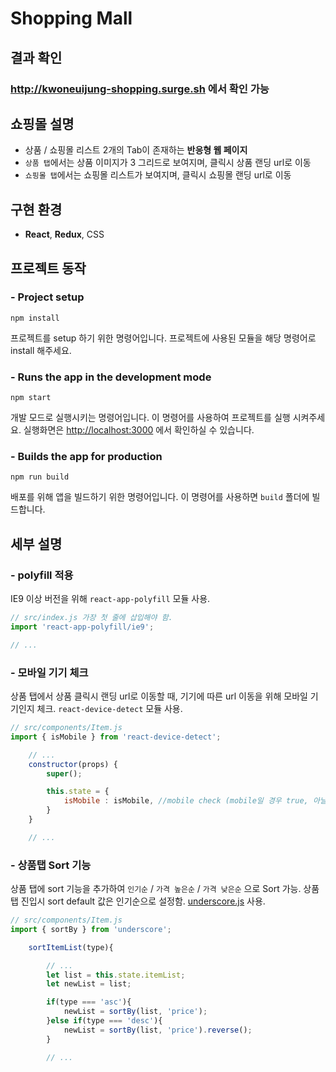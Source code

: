 # Shopping Mall


## 결과 확인
### **http://kwoneuijung-shopping.surge.sh** 에서 확인 가능


## 쇼핑몰 설명
- 상품 / 쇼핑몰 리스트 2개의 Tab이 존재하는 **반응형 웹 페이지**
- `상품 탭`에서는 상품 이미지가 3 그리드로 보여지며, 클릭시 상품 랜딩 url로 이동
- `쇼핑몰 탭`에서는 쇼핑몰 리스트가 보여지며, 클릭시 쇼핑몰 랜딩 url로 이동


## 구현 환경
- **React**, **Redux**, CSS


## 프로젝트 동작
### - Project setup
```
npm install
```
프로젝트를 setup 하기 위한 명령어입니다.
프로젝트에 사용된 모듈을 해당 명령어로 install 해주세요.

### - Runs the app in the development mode
```
npm start
```
개발 모드로 실행시키는 명령어입니다.
이 명령어를 사용하여 프로젝트를 실행 시켜주세요.
실행화면은 [http://localhost:3000](http://localhost:3000) 에서 확인하실 수 있습니다.

### - Builds the app for production
```
npm run build
```
배포를 위해 앱을 빌드하기 위한 명령어입니다.
이 명령어를 사용하면 `build` 폴더에 빌드합니다.


## 세부 설명
### - polyfill 적용
IE9 이상 버전을 위해 `react-app-polyfill` 모듈 사용.
```js
// src/index.js 가장 첫 줄에 삽입해야 함.
import 'react-app-polyfill/ie9';

// ...
```

### - 모바일 기기 체크
상품 탭에서 상품 클릭시 랜딩 url로 이동할 때, 기기에 따른 url 이동을 위해 모바일 기기인지 체크.
`react-device-detect` 모듈 사용.

```js
// src/components/Item.js
import { isMobile } from 'react-device-detect';

    // ...
    constructor(props) {
        super();

        this.state = {
            isMobile : isMobile, //mobile check (mobile일 경우 true, 아닐경우 false)
        }
    }

    // ...
```

### - 상품탭 Sort 기능
상품 탭에 sort 기능을 추가하여 `인기순` / `가격 높은순` / `가격 낮은순` 으로 Sort 가능.
상품 탭 진입시 sort default 값은 인기순으로 설정함.
[underscore.js](https://underscorejs.org/) 사용.

```js
// src/components/Item.js
import { sortBy } from 'underscore';

    sortItemList(type){

        // ...
        let list = this.state.itemList;
        let newList = list;

        if(type === 'asc'){
            newList = sortBy(list, 'price');
        }else if(type === 'desc'){
            newList = sortBy(list, 'price').reverse();
        }

        // ...
```
